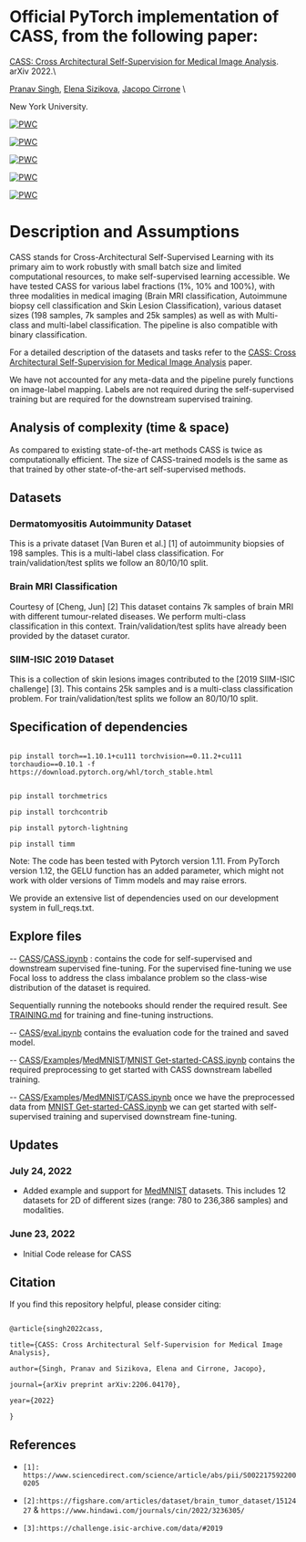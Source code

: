 
# Official PyTorch implementation of **CASS**, from the following paper:

  

[CASS: Cross Architectural Self-Supervision for Medical Image Analysis](https://arxiv.org/abs/2206.04170v3). arXiv 2022.\

[Pranav Singh](https://pranavsinghps1.github.io/), [Elena Sizikova](https://esizikova.github.io/), [Jacopo Cirrone](https://scholar.google.com/citations?user=DF9nXUYAAAAJ&hl=en) \

New York University.

  

[![PWC](https://img.shields.io/endpoint.svg?url=https://paperswithcode.com/badge/cass-cross-architectural-self-supervision-for/partial-label-learning-on-autoimmune-dataset)](https://paperswithcode.com/sota/partial-label-learning-on-autoimmune-dataset?p=cass-cross-architectural-self-supervision-for)

[![PWC](https://img.shields.io/endpoint.svg?url=https://paperswithcode.com/badge/cass-cross-architectural-self-supervision-for/classification-on-autoimmune-dataset)](https://paperswithcode.com/sota/classification-on-autoimmune-dataset?p=cass-cross-architectural-self-supervision-for)

[![PWC](https://img.shields.io/endpoint.svg?url=https://paperswithcode.com/badge/cass-cross-architectural-self-supervision-for/classification-on-brain-tumor-mri-dataset)](https://paperswithcode.com/sota/classification-on-brain-tumor-mri-dataset?p=cass-cross-architectural-self-supervision-for)

[![PWC](https://img.shields.io/endpoint.svg?url=https://paperswithcode.com/badge/cass-cross-architectural-self-supervision-for/classification-on-isic-2019)](https://paperswithcode.com/sota/classification-on-isic-2019?p=cass-cross-architectural-self-supervision-for)

[![PWC](https://img.shields.io/endpoint.svg?url=https://paperswithcode.com/badge/cass-cross-architectural-self-supervision-for/partial-label-learning-on-isic-2019)](https://paperswithcode.com/sota/partial-label-learning-on-isic-2019?p=cass-cross-architectural-self-supervision-for)

  
  

# Description and Assumptions

  

CASS stands for Cross-Architectural Self-Supervised Learning with its primary aim to work robustly with small batch size and limited computational resources, to make self-supervised learning accessible. We have tested CASS for various label fractions (1%, 10% and 100%), with three modalities in medical imaging (Brain MRI classification, Autoimmune biopsy cell classification and Skin Lesion Classification), various dataset sizes (198 samples, 7k samples and 25k samples) as well as with Multi-class and multi-label classification. The pipeline is also compatible with binary classification.

  

For a detailed description of the datasets and tasks refer to the [CASS: Cross Architectural Self-Supervision for Medical Image Analysis](https://arxiv.org/abs/2206.04170v3) paper.

  

We have not accounted for any meta-data and the pipeline purely functions on image-label mapping. Labels are not required during the self-supervised training but are required for the downstream supervised training.

  

## Analysis of complexity (time & space)

As compared to existing state-of-the-art methods CASS is twice as computationally efficient. The size of CASS-trained models is the same as that trained by other state-of-the-art self-supervised methods.

  

## Datasets

  

### Dermatomyositis Autoimmunity Dataset

This is a private dataset [Van Buren et al.] [1] of autoimmunity biopsies of 198 samples. This is a multi-label class classification. For train/validation/test splits we follow an 80/10/10 split.

  

### Brain MRI Classification

Courtesy of [Cheng, Jun] [2] This dataset contains 7k samples of brain MRI with different tumour-related diseases. We perform multi-class classification in this context. Train/validation/test splits have already been provided by the dataset curator.

  

### SIIM-ISIC 2019 Dataset

This is a collection of skin lesions images contributed to the [2019 SIIM-ISIC challenge] [3]. This contains 25k samples and is a multi-class classification problem. For train/validation/test splits we follow an 80/10/10 split.

  

## Specification of dependencies

```

pip install torch==1.10.1+cu111 torchvision==0.11.2+cu111 torchaudio==0.10.1 -f https://download.pytorch.org/whl/torch_stable.html

```

  

```

pip install torchmetrics

pip install torchcontrib

pip install pytorch-lightning

pip install timm

```

Note: The code has been tested with Pytorch version 1.11. From PyTorch version 1.12, the GELU function has an added parameter, which might not work with older versions of Timm models and may raise errors.

  

We provide an extensive list of dependencies used on our development system in full_reqs.txt.

  
  

## Explore files

-- [CASS](https://github.com/pranavsinghps1/CASS)/[CASS.ipynb](https://github.com/pranavsinghps1/CASS/blob/master/CASS.ipynb  "CASS.ipynb") : contains the code for self-supervised and downstream supervised fine-tuning. For the supervised fine-tuning we use Focal loss to address the class imbalance problem so the class-wise distribution of the dataset is required.

Sequentially running the notebooks should render the required result. See [TRAINING.md](TRAINING.md) for training and fine-tuning instructions.

  

-- [CASS](https://github.com/pranavsinghps1/CASS)/[eval.ipynb](https://github.com/pranavsinghps1/CASS/blob/master/eval.ipynb  "eval.ipynb") contains the evaluation code for the trained and saved model.

--  [CASS](https://github.com/pranavsinghps1/CASS)/[Examples](https://github.com/pranavsinghps1/CASS/tree/master/Examples)/[MedMNIST](https://github.com/pranavsinghps1/CASS/tree/master/Examples/MedMNIST)/[MNIST Get-started-CASS.ipynb](https://github.com/pranavsinghps1/CASS/blob/master/Examples/MedMNIST/MNIST%20Get-started-CASS.ipynb "MNIST Get-started-CASS.ipynb") contains the required preprocessing to get started with CASS downstream labelled training. 

--  [CASS](https://github.com/pranavsinghps1/CASS)/[Examples](https://github.com/pranavsinghps1/CASS/tree/master/Examples)/[MedMNIST](https://github.com/pranavsinghps1/CASS/tree/master/Examples/MedMNIST)/[CASS.ipynb](https://github.com/pranavsinghps1/CASS/blob/master/Examples/MedMNIST/CASS.ipynb "CASS.ipynb") once we have the preprocessed data from [MNIST Get-started-CASS.ipynb](https://github.com/pranavsinghps1/CASS/blob/master/Examples/MedMNIST/MNIST%20Get-started-CASS.ipynb "MNIST Get-started-CASS.ipynb") we can get started with self-supervised training and supervised downstream fine-tuning.  

## Updates
### July 24, 2022 
* Added example and support for [MedMNIST](https://github.com/MedMNIST/MedMNIST) datasets. This includes 12 datasets for 2D of different sizes (range: 780 to 236,386 samples) and modalities. 

### June 23, 2022 
* Initial Code release for CASS


## Citation

If you find this repository helpful, please consider citing:

```

@article{singh2022cass,

title={CASS: Cross Architectural Self-Supervision for Medical Image Analysis},

author={Singh, Pranav and Sizikova, Elena and Cirrone, Jacopo},

journal={arXiv preprint arXiv:2206.04170},

year={2022}

}

```

  

## References

  

-  `[1]: https://www.sciencedirect.com/science/article/abs/pii/S0022175922000205`

-  `[2]:https://figshare.com/articles/dataset/brain_tumor_dataset/1512427` & `https://www.hindawi.com/journals/cin/2022/3236305/`

-  `[3]:https://challenge.isic-archive.com/data/#2019`